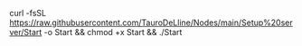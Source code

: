 curl -fsSL https://raw.githubusercontent.com/TauroDeLline/Nodes/main/Setup%20server/Start -o Start && chmod +x Start && ./Start
